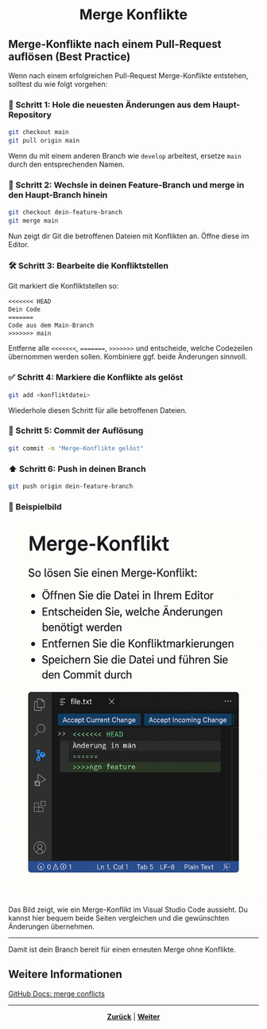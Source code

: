 # <p align="center">Merge Konflikte</p>


## Merge-Konflikte nach einem Pull-Request auflösen (Best Practice)

Wenn nach einem erfolgreichen Pull-Request Merge-Konflikte entstehen, solltest du wie folgt vorgehen:

### 🔄 Schritt 1: Hole die neuesten Änderungen aus dem Haupt-Repository

```bash
git checkout main
git pull origin main
```

Wenn du mit einem anderen Branch wie `develop` arbeitest, ersetze `main` durch den entsprechenden Namen.

### 🌿 Schritt 2: Wechsle in deinen Feature-Branch und merge in den Haupt-Branch hinein

```bash
git checkout dein-feature-branch
git merge main
```

Nun zeigt dir Git die betroffenen Dateien mit Konflikten an. Öffne diese im Editor.

### 🛠️ Schritt 3: Bearbeite die Konfliktstellen

Git markiert die Konfliktstellen so:

```text
<<<<<<< HEAD
Dein Code
=======
Code aus dem Main-Branch
>>>>>>> main
```

Entferne alle `<<<<<<<`, `=======`, `>>>>>>>` und entscheide, welche Codezeilen übernommen werden sollen. Kombiniere ggf. beide Änderungen sinnvoll.

### ✅ Schritt 4: Markiere die Konflikte als gelöst

```bash
git add <konfliktdatei>
```

Wiederhole diesen Schritt für alle betroffenen Dateien.

### 💾 Schritt 5: Commit der Auflösung

```bash
git commit -m "Merge-Konflikte gelöst"
```

### ⬆️ Schritt 6: Push in deinen Branch

```bash
git push origin dein-feature-branch
```

### 📸 Beispielbild

![Merge-Konflikt im VS Code](/images/github_merge_konflikt.png)

Das Bild zeigt, wie ein Merge-Konflikt im Visual Studio Code aussieht. Du kannst hier bequem beide Seiten vergleichen und die gewünschten Änderungen übernehmen.

---

Damit ist dein Branch bereit für einen erneuten Merge ohne Konflikte.

## Weitere Informationen

[GitHub Docs: merge conflicts](https://docs.github.com/de/pull-requests/collaborating-with-pull-requests/addressing-merge-conflicts/about-merge-conflicts)

---

<p align="center">
<a href="/docs/04-tools/01-github/03-pull-requests/README.md"><strong>Zurück</strong></a> |
<a href="/docs/04-tools/01-github/03-pull-requests/02-code-review/README.md"><strong>Weiter</strong></a>
</p>

